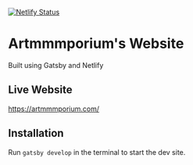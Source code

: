 [![Netlify Status](https://api.netlify.com/api/v1/badges/c9c93eef-6863-40bc-850e-91ba0aca3365/deploy-status)](https://app.netlify.com/sites/artmmmporium/deploys)
# Artmmmporium's Website
Built using Gatsby and Netlify

## Live Website
https://artmmmporium.com/

## Installation
Run `gatsby develop` in the terminal to start the dev site.

